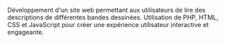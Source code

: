 Développement d'un site web permettant aux utilisateurs de lire des descriptions de différentes bandes dessinées. Utilisation de PHP, HTML, CSS et JavaScript pour créer une expérience utilisateur interactive et engageante. 
